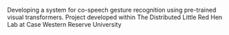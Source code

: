 Developing a system for co-speech gesture recognition using pre-trained visual transformers.
Project developed within The Distributed Little Red Hen Lab at Case Western Reserve University
